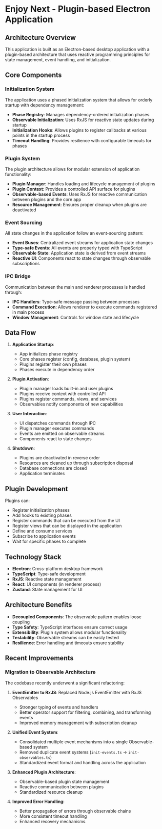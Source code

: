 # Enjoy Next - Plugin-based Electron Application

## Architecture Overview

This application is built as an Electron-based desktop application with a plugin-based architecture that uses reactive programming principles for state management, event handling, and initialization.

## Core Components

### Initialization System

The application uses a phased initialization system that allows for orderly startup with dependency management:

- **Phase Registry**: Manages dependency-ordered initialization phases
- **Observable Initialization**: Uses RxJS for reactive state updates during startup
- **Initialization Hooks**: Allows plugins to register callbacks at various points in the startup process
- **Timeout Handling**: Provides resilience with configurable timeouts for phases

### Plugin System

The plugin architecture allows for modular extension of application functionality:

- **Plugin Manager**: Handles loading and lifecycle management of plugins
- **Plugin Context**: Provides a controlled API surface for plugins
- **Observable-based Events**: Uses RxJS for reactive communication between plugins and the core app
- **Resource Management**: Ensures proper cleanup when plugins are deactivated

### Event Sourcing

All state changes in the application follow an event-sourcing pattern:

- **Event Buses**: Centralized event streams for application state changes
- **Type-safe Events**: All events are properly typed with TypeScript
- **Observable State**: Application state is derived from event streams
- **Reactive UI**: Components react to state changes through observable subscriptions

### IPC Bridge

Communication between the main and renderer processes is handled through:

- **IPC Handlers**: Type-safe message passing between processes
- **Command Execution**: Allows renderer to execute commands registered in main process
- **Window Management**: Controls for window state and lifecycle

## Data Flow

1. **Application Startup**:
   - App initializes phase registry
   - Core phases register (config, database, plugin system)
   - Plugins register their own phases
   - Phases execute in dependency order

2. **Plugin Activation**:
   - Plugin manager loads built-in and user plugins
   - Plugins receive context with controlled API
   - Plugins register commands, views, and services
   - Observables notify components of new capabilities

3. **User Interaction**:
   - UI dispatches commands through IPC
   - Plugin manager executes commands
   - Events are emitted on observable streams
   - Components react to state changes

4. **Shutdown**:
   - Plugins are deactivated in reverse order
   - Resources are cleaned up through subscription disposal
   - Database connections are closed
   - Application terminates

## Plugin Development

Plugins can:

- Register initialization phases
- Add hooks to existing phases
- Register commands that can be executed from the UI
- Register views that can be displayed in the application
- Define and consume services
- Subscribe to application events
- Wait for specific phases to complete

## Technology Stack

- **Electron**: Cross-platform desktop framework
- **TypeScript**: Type-safe development
- **RxJS**: Reactive state management
- **React**: UI components (in renderer process)
- **Zustand**: State management for UI

## Architecture Benefits

- **Decoupled Components**: The observable pattern enables loose coupling
- **Type Safety**: TypeScript interfaces ensure correct usage
- **Extensibility**: Plugin system allows modular functionality
- **Testability**: Observable streams can be easily tested
- **Resilience**: Error handling and timeouts ensure stability

## Recent Improvements

### Migration to Observable Architecture

The codebase recently underwent a significant refactoring:

1. **EventEmitter to RxJS**: Replaced Node.js EventEmitter with RxJS Observables
   - Stronger typing of events and handlers
   - Better operator support for filtering, combining, and transforming events
   - Improved memory management with subscription cleanup

2. **Unified Event System**:
   - Consolidated multiple event mechanisms into a single Observable-based system
   - Removed duplicate event systems (`init-events.ts` → `init-observables.ts`)
   - Standardized event format and handling across the application

3. **Enhanced Plugin Architecture**:
   - Observable-based plugin state management
   - Reactive communication between plugins
   - Standardized resource cleanup

4. **Improved Error Handling**:
   - Better propagation of errors through observable chains
   - More consistent timeout handling
   - Enhanced recovery mechanisms
